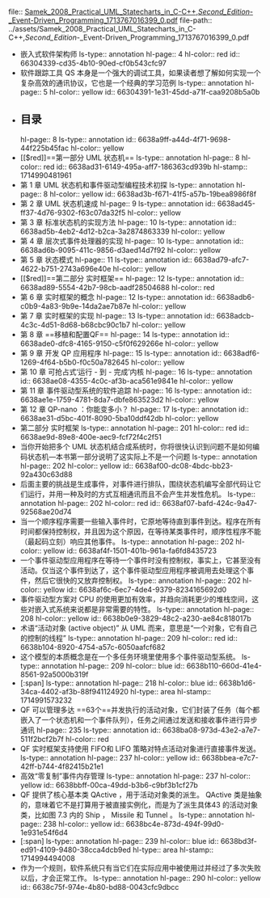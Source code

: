 file:: [Samek_2008_Practical_UML_Statecharts_in_C-C++,_Second_Edition_-_Event-Driven_Programming_1713767016399_0.pdf](../assets/Samek_2008_Practical_UML_Statecharts_in_C-C++,_Second_Edition_-_Event-Driven_Programming_1713767016399_0.pdf)
file-path:: ../assets/Samek_2008_Practical_UML_Statecharts_in_C-C++,_Second_Edition_-_Event-Driven_Programming_1713767016399_0.pdf

- 嵌入式软件架构师
  ls-type:: annotation
  hl-page:: 4
  hl-color:: red
  id:: 66304339-cd35-4b10-90ed-cf0b543cfc97
- 软件跟踪工具 QS 本身是一个强大的调试工具，如果读者想了解如何实现一个复杂高效的通讯协议，它也是一个经典的学习范例
  ls-type:: annotation
  hl-page:: 5
  hl-color:: yellow
  id:: 66304391-1e31-45dd-a71f-caa9208b5a0b
- ## **目录**
  hl-page:: 8
  ls-type:: annotation
  id:: 6638a9ff-a44d-4f71-9698-44f225b45fac
  hl-color:: yellow
- [[$red]]==第一部分 UML 状态机==
  ls-type:: annotation
  hl-page:: 8
  hl-color:: red
  id:: 6638ad31-6149-495a-aff7-186363cd939b
  hl-stamp:: 1714990481961
- 第 1 章 UML 状态机和事件驱动型编程技术初探
  ls-type:: annotation
  hl-page:: 8
  hl-color:: yellow
  id:: 6638ad3b-f671-41f5-a57b-19bea8986f8f
- 第 2 章 UML 状态机速成
  hl-page:: 9
  ls-type:: annotation
  id:: 6638ad45-ff37-4d76-9302-f63c07da32f5
  hl-color:: yellow
- 第 3 章  标准状态机的实现方法
  hl-page:: 10
  ls-type:: annotation
  id:: 6638ad5b-4eb2-4d12-b2ca-3a2874863339
  hl-color:: yellow
- 第 4 章 层次式事件处理器的实现
  hl-page:: 10
  ls-type:: annotation
  id:: 6638ad6b-9095-411c-9856-d3aed14d7f92
  hl-color:: yellow
- 第 5 章 状态模式
  hl-page:: 11
  ls-type:: annotation
  id:: 6638ad79-afc7-4622-b751-2743a696e40e
  hl-color:: yellow
- [[$red]]==第二部分 实时框架==
  hl-page:: 12
  ls-type:: annotation
  id:: 6638ad89-5554-42b7-98cb-aadf28504688
  hl-color:: red
- 第 6 章 实时框架的概念
  hl-page:: 12
  ls-type:: annotation
  id:: 6638adb6-c0b9-4a83-9b9e-14da2ae7b87e
  hl-color:: yellow
- 第 7 章 实时框架的实现
  hl-page:: 13
  ls-type:: annotation
  id:: 6638adcb-4c3c-4d51-8d68-b68cbc90c1b7
  hl-color:: yellow
- 第 8 章 ==移植和配置QF==
  hl-page:: 14
  ls-type:: annotation
  id:: 6638ade0-dfc8-4165-9150-c5f0f629266e
  hl-color:: yellow
- 第 9 章 开发 QP 应用程序
  hl-page:: 15
  ls-type:: annotation
  id:: 6638adf6-1269-4f64-b5b0-f0c50a782645
  hl-color:: yellow
- 第 10 章 可抢占式‘运行 - 到 - 完成’内核
  hl-page:: 16
  ls-type:: annotation
  id:: 6638ae08-4355-4c0c-af3b-aca561e9841e
  hl-color:: yellow
- 第 11 章 事件驱动型系统的软件追踪
  hl-page:: 16
  ls-type:: annotation
  id:: 6638ae1e-1759-4781-8da7-dbfe863523d2
  hl-color:: yellow
- 第 12 章 QP-nano ：你能变多小？
  hl-page:: 17
  ls-type:: annotation
  id:: 6638ae31-d5bc-401f-8090-5ba10ddf42db
  hl-color:: yellow
- 第二部分 实时框架
  ls-type:: annotation
  hl-page:: 201
  hl-color:: red
  id:: 6638ae9d-89e8-400e-aec9-fcf72f4c2f51
- 当你开始把多个 UML 状态机结合成系统时，你将很快认识到问题不是如何编码状态机—本书第一部分说明了这实际上不是一个问题
  ls-type:: annotation
  hl-page:: 202
  hl-color:: yellow
  id:: 6638af00-dc08-4bdc-bb23-92a430c63d88
- 后面主要的挑战是生成事件，对事件进行排队，围绕状态机编写全部代码让它们运行，并用一种及时的方式互相通讯而且不会产生并发性危机。
  ls-type:: annotation
  hl-page:: 202
  hl-color:: red
  id:: 6638af07-bafd-424c-9a47-92568ae20d74
- 当一个顺序程序需要一些输入事件时，它原地等待直到事件到达。程序在所有时间都保持控制权，并且因为这个原因，在等待某类事件时，顺序性程序不能（最起码立刻）响应其他事件。
  ls-type:: annotation
  hl-page:: 202
  hl-color:: yellow
  id:: 6638af4f-1501-401b-961a-fa6fd8435723
- 一个事件驱动型应用程序在等待一个事件时没有控制权，事实上，它甚至没有活动。仅当这个事件到达了，这个事件驱动型应用程序被调用去处理这个事件，然后它很快的又放弃控制权。
  ls-type:: annotation
  hl-page:: 202
  hl-color:: yellow
  id:: 6638af6c-6ec7-4de4-9379-8234165692d0
- 事件驱动型方案对 CPU 的使用更加有效率，并趋向消耗更少的堆栈空间，这些对嵌入式系统来说都是非常需要的特性。
  ls-type:: annotation
  hl-page:: 208
  hl-color:: yellow
  id:: 6638b0e9-3829-48c2-a230-ae84c818017b
- 术语“活动对象 (active object)” 从 UML 而来，意思是“一个对象，它有自己的控制的线程”
  ls-type:: annotation
  hl-page:: 209
  hl-color:: red
  id:: 6638b104-8920-4754-a57c-6050aafcf682
- 这个模型的本质概念是在一个多任务环境里使用多个事件驱动型系统。
  ls-type:: annotation
  hl-page:: 209
  hl-color:: blue
  id:: 6638b110-660d-41e4-8561-92a5000b319f
- [:span]
  ls-type:: annotation
  hl-page:: 218
  hl-color:: blue
  id:: 6638b1d6-34ca-4402-af3b-88f941124920
  hl-type:: area
  hl-stamp:: 1714991573232
- QF 可以管理多达 ==63个==并发执行的活动对象，它们封装了任务（每个都嵌入了一个状态机和一个事件队列），任务之间通过发送和接收事件进行异步通讯
  hl-page:: 235
  ls-type:: annotation
  id:: 6638ba08-973d-43e2-a7e7-511f2bcf2b7f
  hl-color:: red
- QF 实时框架支持使用 FIFO和 LIFO 策略对特点活动对象进行直接事件发送。
  ls-type:: annotation
  hl-page:: 237
  hl-color:: yellow
  id:: 6638bbea-e7c7-42ff-b744-4f82415b21e1
- 高效“零复制”事件内存管理
  ls-type:: annotation
  hl-page:: 237
  hl-color:: yellow
  id:: 6638bbff-00ca-49dd-b3b6-c9bf3b1cf27b
- QF 提供了核心基本类 QActive ，用于活动对象类的派生。 QActive 类是抽象的，意味着它不是打算用于被直接实例化，而是为了派生具体43 的活动对象类，比如图 7.3 内的 Ship ， Missile 和 Tunnel 。
  ls-type:: annotation
  hl-page:: 238
  hl-color:: yellow
  id:: 6638bc4e-873d-494f-99d0-1e931e54f6d4
- [:span]
  ls-type:: annotation
  hl-page:: 239
  hl-color:: blue
  id:: 6638bd3f-ed91-4109-9480-38cca4dcb9ed
  hl-type:: area
  hl-stamp:: 1714994494008
- 作为一个规则，软件系统只有当它们在实际应用中被使用过并经过了多次失败以后，才会正常工作。
  ls-type:: annotation
  hl-page:: 290
  hl-color:: yellow
  id:: 6638c75f-974e-4b80-bd88-0043cfc9dbcc